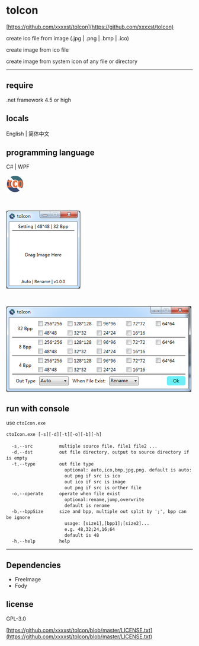 # toIcon

[https://github.com/xxxxst/toIcon](https://github.com/xxxxst/toIcon)

create ico file from image (.jpg | .png | .bmp | .ico)

create image from ico file

create image from system icon of any file or directory

---

## require

.net framework 4.5 or high

## locals

English | 简体中文

## programming language

C# | WPF

<img src="./doc/icon.png"/>

` `

<img src="./doc/preview1.png"/>

` `

<img src="./doc/preview2.png"/>

## run with console

use `ctoIcon.exe`

```
ctoIcon.exe [-s][-d][-t][-o][-b][-h]

  -s,--src          multiple source file. file1 file2 ...
  -d,--dst          out file directory, output to source directory if is empty
  -t,--type         out file type
                      optional: auto,ico,bmp,jpg,png. default is auto:
                      out png if src is ico
                      out ico if src is image
                      out png if src is orther file
  -o,--operate      operate when file exist
                      optional:rename,jump,overwrite
                      default is rename
  -b,--bppSize      size and bpp, multiple out split by ';', bpp can be ignore
                      usage: [size1],[bpp1];[size2]...
                      e.g. 48,32;24,16;64
                      default is 48
  -h,--help         help
```

---

## Dependencies
- FreeImage
- Fody

## license

GPL-3.0

[https://github.com/xxxxst/toIcon/blob/master/LICENSE.txt](https://github.com/xxxxst/toIcon/blob/master/LICENSE.txt)
